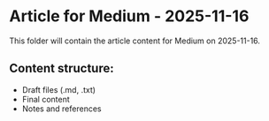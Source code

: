 # Article for Medium - 2025-11-16

This folder will contain the article content for Medium on 2025-11-16.

## Content structure:
- Draft files (.md, .txt)
- Final content
- Notes and references
